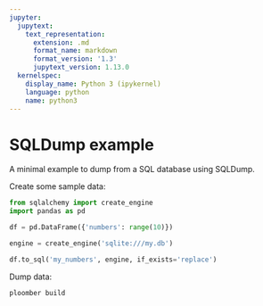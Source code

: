 ```yaml
---
jupyter:
  jupytext:
    text_representation:
      extension: .md
      format_name: markdown
      format_version: '1.3'
      jupytext_version: 1.13.0
  kernelspec:
    display_name: Python 3 (ipykernel)
    language: python
    name: python3
---
```


# SQLDump example

A minimal example to dump from a SQL database using SQLDump.

Create some sample data:

```python
from sqlalchemy import create_engine
import pandas as pd

df = pd.DataFrame({'numbers': range(10)})

engine = create_engine('sqlite:///my.db')

df.to_sql('my_numbers', engine, if_exists='replace')
```

Dump data:

```sh
ploomber build
```